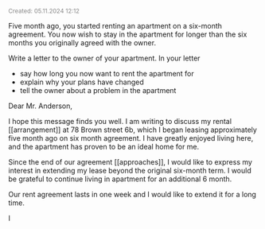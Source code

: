<span style="font-size:12px; color:#888888;">Created: 05.11.2024 12:12</span>

Five month ago, you started renting an apartment on a six-month agreement. You now wish to stay in the apartment for longer than the six months you originally agreed with the owner.

Write a letter to the owner of your apartment. In your letter

- say how long you now want to rent the apartment for
- explain why your plans have changed
- tell the owner about a problem in the apartment

Dear Mr. Anderson,

I hope this message finds you well. I am writing to discuss my rental [[arrangement]] at 78 Brown street 6b, which I began leasing approximately five month ago on six month agreement. I have greatly enjoyed living here, and the apartment has proven to be an ideal home for me.

Since the end of our agreement [[approaches]], I would like to express my interest in extending my lease beyond the original six-month term.  I would be grateful to continue living in apartment  for an additional 6 month.




Our rent agreement lasts in one week and I would like to extend it for a long time. 

I 
